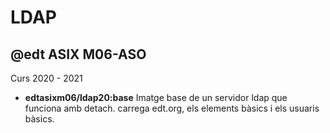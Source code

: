 # LDAP
## @edt ASIX M06-ASO
Curs 2020 - 2021

 * **edtasixm06/ldap20:base** Imatge base de un servidor ldap que funciona amb detach.
   carrega edt.org, els elements bàsics i els usuaris bàsics.



